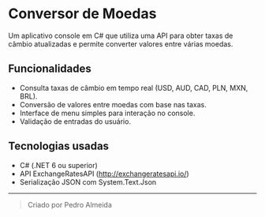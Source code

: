# Conversor de Moedas

Um aplicativo console em C# que utiliza uma API para obter taxas de câmbio atualizadas e permite converter valores entre várias moedas.

## Funcionalidades

- Consulta taxas de câmbio em tempo real (USD, AUD, CAD, PLN, MXN, BRL).
- Conversão de valores entre moedas com base nas taxas.
- Interface de menu simples para interação no console.
- Validação de entradas do usuário.

## Tecnologias usadas

- C# (.NET 6 ou superior)
- API ExchangeRatesAPI (http://exchangeratesapi.io/)
- Serialização JSON com System.Text.Json

---

> Criado por Pedro Almeida

